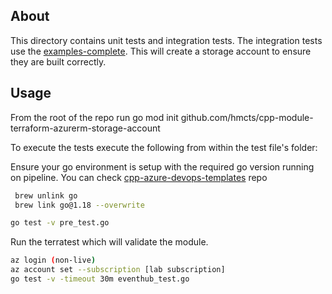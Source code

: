## About

This directory contains unit tests and integration tests.
The integration tests use the [examples-complete](../../examples/complete). This will create a storage account to ensure they are built correctly.

## Usage

From the root of the repo run
go mod init github.com/hmcts/cpp-module-terraform-azurerm-storage-account

To execute the tests execute the following from within the test file's folder:

Ensure your go environment is setup with the required go version running on pipeline. You can check [cpp-azure-devops-templates](https://github.com/hmcts/cpp-azure-devops-templates/blob/main/pipelines/terratest.yaml#L13) repo

```bash
 brew unlink go
 brew link go@1.18 --overwrite
 ```

```bash
go test -v pre_test.go
```

Run the terratest which will validate the module.

```bash
az login (non-live)
az account set --subscription [lab subscription]
go test -v -timeout 30m eventhub_test.go
```
